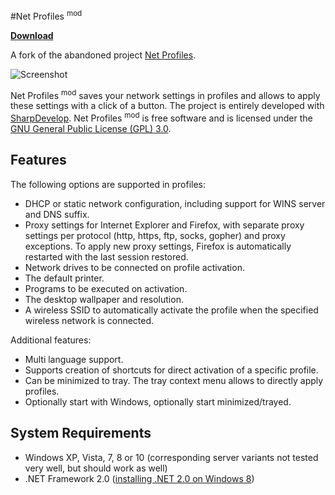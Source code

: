 #Net Profiles <sup>mod</sup>

[**Download**](../../releases)

A fork of the abandoned project [Net Profiles](http://code.google.com/p/netprofiles/).

![Screenshot](http://wiki.netprofilesmod.googlecode.com/git/images/main_screen_win8.png)

Net Profiles <sup>mod</sup> saves your network settings in profiles and allows to apply these settings with a click of a button. The project is entirely developed with [SharpDevelop](http://www.icsharpcode.net/opensource/sd/). Net Profiles <sup>mod</sup> is free software and is licensed under the [GNU General Public License (GPL) 3.0](http://www.gnu.org/licenses/gpl-3.0).

## Features

The following options are supported in profiles:
 * DHCP or static network configuration, including support for WINS server and DNS suffix.
 * Proxy settings for Internet Explorer and Firefox, with separate proxy settings per protocol (http, https, ftp, socks, gopher) and proxy exceptions. To apply new proxy settings, Firefox is automatically restarted with the last session restored.
 * Network drives to be connected on profile activation.
 * The default printer.
 * Programs to be executed on activation.
 * The desktop wallpaper and resolution.
 * A wireless SSID to automatically activate the profile when the specified wireless network is connected.

Additional features:
 * Multi language support.
 * Supports creation of shortcuts for direct activation of a specific profile.
 * Can be minimized to tray. The tray context menu allows to directly apply profiles.
 * Optionally start with Windows, optionally start minimized/trayed.

## System Requirements

 * Windows XP, Vista, 7, 8 or 10 (corresponding server variants not tested very well, but should work as well)
 * .NET Framework 2.0 ([installing .NET 2.0 on Windows 8](http://helpdeskgeek.com/windows-8/install-net-framework-3-5-3-0-2-0-on-windows-8/))

